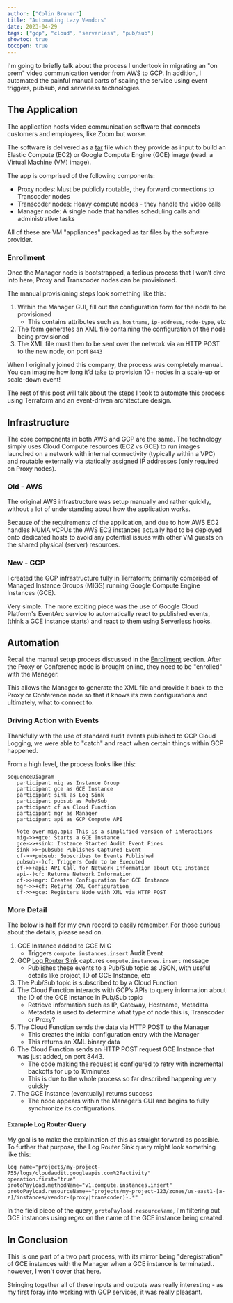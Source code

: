 ```yaml
---
author: ["Colin Bruner"]
title: "Automating Lazy Vendors"
date: 2023-04-29
tags: ["gcp", "cloud", "serverless", "pub/sub"]
showtoc: true
tocopen: true
---
```


I'm going to briefly talk about the process I undertook in migrating an "on prem" video communication vendor from AWS to GCP. In addition, I automated the painful manual parts of scaling the service using event triggers, pubsub, and serverless technologies.

## The Application

The application hosts video communication software that connects customers and employees, like Zoom but worse.

The software is delivered as a [tar][tar] file which they provide as input to build an Elastic Compute (EC2) or Google Compute Engine (GCE) image (read: a Virtual Machine (VM) image).

The app is comprised of the following components:

- Proxy nodes: Must be publicly routable, they forward connections to Transcoder nodes
- Transcoder nodes: Heavy compute nodes - they handle the video calls
- Manager node: A single node that handles scheduling calls and administrative tasks

All of these are VM "appliances" packaged as tar files by the software provider.

### Enrollment

Once the Manager node is bootstrapped, a tedious process that I won’t dive into here, Proxy and Transcoder nodes can be provisioned.

The manual provisioning steps look something like this:

1. Within the Manager GUI, fill out the configuration form for the node to be provisioned
   - This contains attributes such as, `hostname`, `ip-address`, `node-type`, etc
2. The form generates an XML file containing the configuration of the node being provisioned
3. The XML file must then to be sent over the network via an HTTP POST to the new node, on port `8443`

When I originally joined this company, the process was completely manual. You can imagine how long it’d take to provision 10+ nodes in a scale-up or scale-down event!

The rest of this post will talk about the steps I took to automate this process using Terraform and an event-driven architecture design.

## Infrastructure

The core components in both AWS and GCP are the same. The technology simply uses Cloud Compute resources (EC2 vs GCE) to run images launched on a network with internal connectivity (typically within a VPC) and routable externally via statically assigned IP addresses (only required on Proxy nodes).

### Old - AWS

The original AWS infrastructure was setup manually and rather quickly, without a lot of understanding about how the application works.

Because of the requirements of the application, and due to how AWS EC2 handles NUMA vCPUs the AWS EC2 instances actually had to be deployed onto dedicated hosts to avoid any potential issues with other VM guests on the shared physical (server) resources.

### New - GCP

I created the GCP infrastructure fully in Terraform; primarily comprised of Managed Instance Groups (MIGS) running Google Compute Engine Instances (GCE).

Very simple. The more exciting piece was the use of Google Cloud Platform's EventArc service to automatically react to published events, (think a GCE instance starts) and react to them using Serverless hooks.

## Automation

Recall the manual setup process discussed in the [Enrollment](#enrollment) section. After the Proxy or Conference node is brought online, they need to be "enrolled" with the Manager.

This allows the Manager to generate the XML file and provide it back to the Proxy or Conference node so that it knows its own configurations and ultimately, what to connect to.

### Driving Action with Events

Thankfully with the use of standard audit events published to GCP Cloud Logging, we were able to "catch" and react when certain things within GCP happened.

From a high level, the process looks like this:

```mermaid
sequenceDiagram
   participant mig as Instance Group
   participant gce as GCE Instance
   participant sink as Log Sink
   participant pubsub as Pub/Sub
   participant cf as Cloud Function
   participant mgr as Manager
   participant api as GCP Compute API

   Note over mig,api: This is a simplified version of interactions
   mig->>+gce: Starts a GCE Instance
   gce->>+sink: Instance Started Audit Event Fires
   sink->>+pubsub: Publishes Captured Event
   cf->>+pubsub: Subscribes to Events Published
   pubsub--)cf: Triggers Code to be Executed
   cf->>+api: API Call for Network Information about GCE Instance
   api--)cf: Returns Network Information
   cf->>+mgr: Creates Configuration for GCE Instance
   mgr->>+cf: Returns XML Configuration
   cf->>+gce: Registers Node with XML via HTTP POST
```

### More Detail

The below is half for my own record to easily remember. For those curious about the details, please read on.

1. GCE Instance added to GCE MIG
   - Triggers `compute.instances.insert` Audit Event
1. GCP [Log Router Sink][sink] captures `compute.instances.insert` message
   - Publishes these events to a Pub/Sub topic as JSON, with useful details like project, ID of GCE Instance, etc
1. The Pub/Sub topic is subscribed to by a Cloud Function
1. The Cloud Function interacts with GCP’s APIs to query information about the ID of the GCE Instance in Pub/Sub topic
   - Retrieve information such as IP, Gateway, Hostname, Metadata
   - Metadata is used to determine what type of node this is, Transcoder or Proxy?
1. The Cloud Function sends the data via HTTP POST to the Manager
   - This creates the initial configuration entry with the Manager
   - This returns an XML binary data
1. The Cloud Function sends an HTTP POST request GCE Instance that was just added, on port 8443.
   - The code making the request is configured to retry with incremental backoffs for up to 10minutes
   - This is due to the whole process so far described happening very quickly
1. The GCE Instance (eventually) returns success
   - The node appears within the Manager’s GUI and begins to fully synchronize its configurations.

#### Example Log Router Query

My goal is to make the explaination of this as straight forward as possible. To further that purpose, the Log Router Sink query might look something like this:

```
log_name="projects/my-project-755/logs/cloudaudit.googleapis.com%2Factivity"
operation.first="true"
protoPayload.methodName="v1.compute.instances.insert"
protoPayload.resourceName=~"projects/my-project-123/zones/us-east1-[a-z]/instances/vendor-(proxy|transcoder)-.*"
```

In the field piece of the query, `protoPayload.resourceName`, I'm filtering out GCE instances using regex on the name of the GCE instance being created.

## In Conclusion

This is one part of a two part process, with its mirror being "deregistration" of GCE instances with the Manager when a GCE instance is terminated.. however, I won't cover that here.

Stringing together all of these inputs and outputs was really interesting - as my first foray into working with GCP services, it was really pleasant.

[tar]: https://en.wikipedia.org/wiki/Tar_(computing)
[sink]: https://cloud.google.com/logging/docs/routing/overview#sinks
